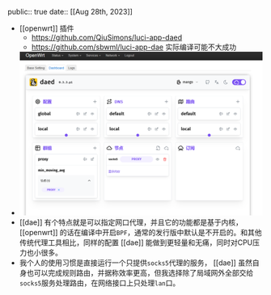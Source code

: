 public:: true
date:: [[Aug 28th, 2023]]

- [[openwrt]] 插件
	- https://github.com/QiuSimons/luci-app-daed
	- https://github.com/sbwml/luci-app-dae 实际编译可能不大成功
- ![image.png](../assets/image_1693154715510_0.png)
- [[dae]] 有个特点就是可以指定网口代理，并且它的功能都是基于内核，[[openwrt]] 的话在编译中开启`BPF`，通常的发行版中默认是不开启的。和其他传统代理工具相比，同样的配置 [[dae]] 能做到更轻量和无痛，同时对CPU压力也小很多。
- 我个人的使用习惯是直接运行一个只提供`socks5`代理的服务， [[dae]] 虽然自身也可以完成规则路由，并据称效率更高，但我选择除了局域网外全部交给`socks5`服务处理路由，在网络接口上只处理`lan`口。